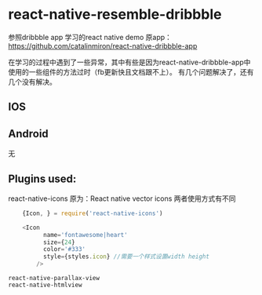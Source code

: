# react-native-resemble-dribbble
参照dribbble app 学习的react native demo
原app：https://github.com/catalinmiron/react-native-dribbble-app

  在学习的过程中遇到了一些异常，其中有些是因为react-native-dribbble-app中使用的一些组件的方法过时（fb更新快且文档跟不上）。
  有几个问题解决了，还有几个没有解决。
## IOS

## Android 
  无
  
## Plugins used:

react-native-icons 原为：React native vector icons 两者使用方式有不同
    
```javascript
    {Icon, } = require('react-native-icons')
```
```javascript
    <Icon
          name='fontawesome|heart'
          size={24}
          color='#333'
          style={styles.icon} //需要一个样式设置width height
        />
```

    react-native-parallax-view
    react-native-htmlview


